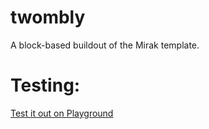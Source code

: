 # twombly

A block-based buildout of the Mirak template.

# Testing:

[Test it out on Playground](https://playground.wordpress.net/?blueprint-url=https://raw.githubusercontent.com/IconickThemes/twombly/main/_playground/blueprint.json)
